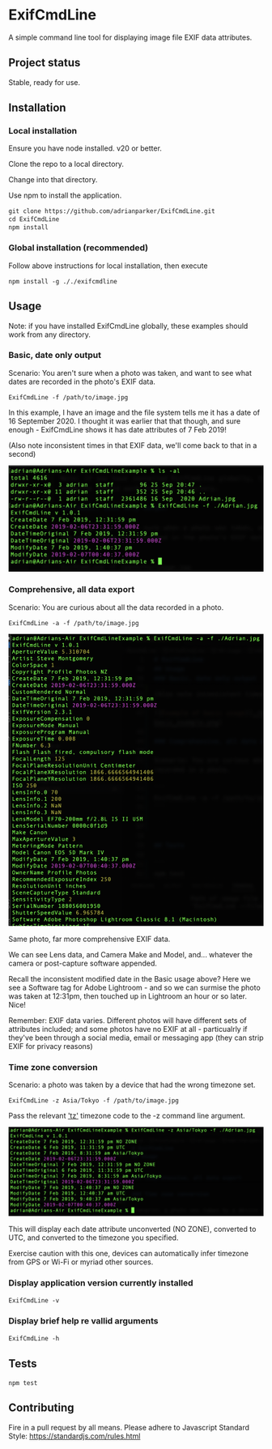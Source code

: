 # ExifCmdLine
A simple command line tool for displaying image file EXIF data attributes.

## Project status
Stable, ready for use. 

## Installation
### Local installation

Ensure you have node installed. v20 or better.

Clone the repo to a local directory. 

Change into that directory. 

Use npm to install the application.

```
git clone https://github.com/adrianparker/ExifCmdLine.git
cd ExifCmdLine
npm install
```

### Global installation (recommended)

Follow above instructions for local installation, then  execute

```
npm install -g ././exifcmdline
```

## Usage

Note: if you have installed ExifCmdLine globally, these examples should work from any directory.

### Basic, date only output

Scenario: You aren't sure when a photo was taken, and want to see what dates are recorded in the photo's EXIF data.

```
ExifCmdLine -f /path/to/image.jpg
```
In this example, I have an image and the file system tells me it has a date of 16 September 2020. I thought it was earlier that that though, and sure enough - ExifCmdLine shows it has date attributes of 7 Feb 2019! 

(Also note inconsistent times in that EXIF data, we'll come back to that in a second)

![Example of basic usage](./docs/img/basic_example.png)

### Comprehensive, all data export

Scenario: You are curious about all the data recorded in a photo.

```
ExifCmdLine -a -f /path/to/image.jpg
```

![Example of comprehensive usage](./docs/img/comprehensive_example.png)

Same photo, far more comprehensive EXIF data.

We can see Lens data, and Camera Make and Model, and... whatever the camera or post-capture software appended.

Recall the inconsistent modified date in the Basic usage above? Here we see a Software tag for Adobe Lightroom - and so we can surmise the photo was taken at 12:31pm, then touched up in Lightroom an hour or so later. Nice!

Remember: EXIF data varies. Different photos will have different sets of attributes included; and some photos have no EXIF at all - particualrly if they've been through a social media, email or messaging app (they can strip EXIF for privacy reasons)

### Time zone conversion

Scenario: a photo was taken by a device that had the wrong timezone set.

```
ExifCmdLine -z Asia/Tokyo -f /path/to/image.jpg
```

Pass the relevant ['tz'](https://en.wikipedia.org/wiki/List_of_tz_database_time_zones) timezone code to the -z command line argument.

![Example of time zone conversion output](./docs/img/timezone_example.png)

This will display each date attribute unconverted (NO ZONE), converted to UTC, and converted to the timezone you specified.

Exercise caution with this one, devices can automatically infer timezone from GPS or Wi-Fi or myriad other sources.

### Display application version currently installed
```
ExifCmdLine -v
```
### Display brief help re vallid arguments
```
ExifCmdLine -h
```

## Tests

```
npm test
```

## Contributing
Fire in a pull request by all means. Please adhere to Javascript Standard Style: https://standardjs.com/rules.html

